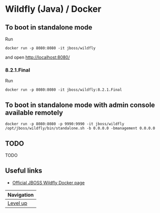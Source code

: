 # Wildfly (Java) / Docker #

## To boot in standalone mode ##

Run

    docker run -p 8080:8080 -it jboss/wildfly

and open [http://localhost:8080/](http://localhost:8080/)

### 8.2.1.Final ###

Run

    docker run -p 8080:8080 -it jboss/wildfly:8.2.1.Final

## To boot in standalone mode with admin console available remotely ##

    docker run -p 8080:8080 -p 9990:9990 -it jboss/wildfly /opt/jboss/wildfly/bin/standalone.sh -b 0.0.0.0 -bmanagement 0.0.0.0

## TODO ##

TODO

## Useful links ##

* [Official JBOSS Wildfly Docker page](https://hub.docker.com/r/jboss/wildfly/)

| Navigation               |
| ------------------------ |
| [Level up](../../README.md) |
